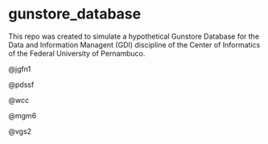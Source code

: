 # gunstore_database
This repo was created to simulate a hypothetical Gunstore Database for the Data and Information Managent (GDI) discipline of the Center of Informatics of 
the Federal University of Pernambuco.

@jgfn1

@pdssf

@wcc

@mgm6

@vgs2
